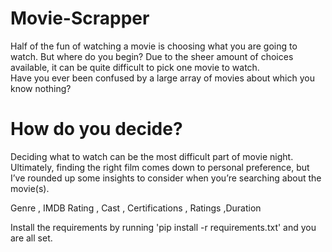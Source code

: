 # Movie-Scrapper

Half of the fun of watching a movie is choosing what you are going to watch. 
But where do you begin? Due to the sheer amount of choices available, it can be 
quite difficult to pick one movie to watch.                
Have you ever been confused by a large array of movies about which you know nothing?

# How do you decide?
                
Deciding what to watch can be the most difficult part of movie night. Ultimately, 
finding the right film comes down to personal preference,
but I’ve rounded up some insights to consider when you’re searching about the movie(s).

Genre , IMDB Rating , Cast , Certifications , Ratings ,Duration

Install the requirements by running 'pip install -r requirements.txt' and you are all set.

                
